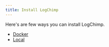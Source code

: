 ```yaml
---
title: Install LogChimp
---
```


Here's are few ways you can install LogChimp.

* [Docker](/docs/install/docker)
* [Local](/docs/install/local)
